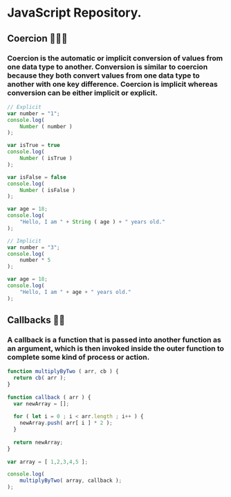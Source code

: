 # JavaScript Repository.

## Coercion 🔢🆎🆗

### Coercion is the automatic or implicit conversion of values from one data type to another. Conversion is similar to coercion because they both convert values from one data type to another with one key difference. Coercion is implicit whereas conversion can be either implicit or explicit.

```js
// Explicit
var number = "1";
console.log( 
    Number ( number ) 
);

var isTrue = true
console.log(
    Number ( isTrue )
);

var isFalse = false
console.log(
    Number ( isFalse )
);

var age = 18;
console.log( 
    "Hello, I am " + String ( age ) + " years old."
);

// Implicit
var number = "3";
console.log( 
    number * 5
);

var age = 18;
console.log(
    "Hello, I am " + age + " years old."
);
```

## Callbacks 📲🔙

### A callback is a function that is passed into another function as an argument, which is then invoked inside the outer function to complete some kind of process or action.

```js
function multiplyByTwo ( arr, cb ) {
  return cb( arr );
}
  
function callback ( arr ) {
  var newArray = [];
    
  for ( let i = 0 ; i < arr.length ; i++ ) {
    newArray.push( arr[ i ] * 2 );
  }
    
  return newArray;
}
  
var array = [ 1,2,3,4,5 ];

console.log(
    multiplyByTwo( array, callback );
);
```
